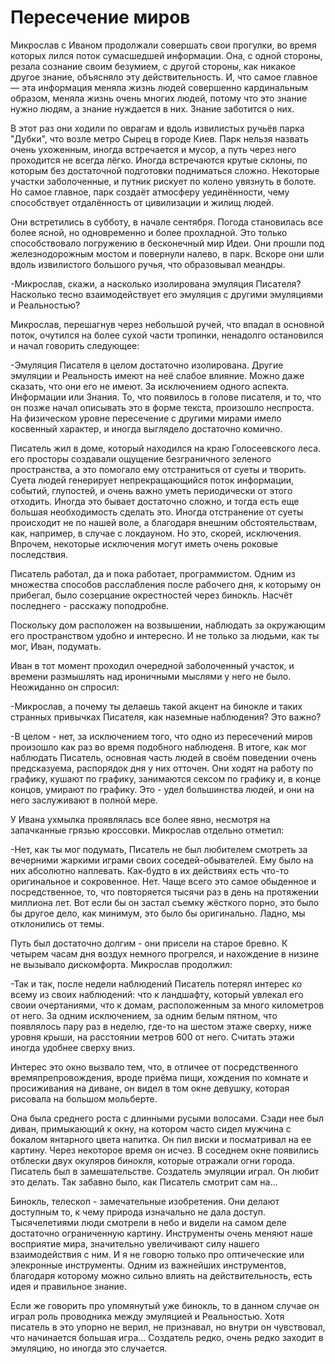 # Пересечение миров

Микрослав с Иваном продолжали совершать свои прогулки, во время которых лился поток сумасшедшей информации. Она, с одной стороны, резала сознание своим безумием, с другой стороны, как никакое другое знание, объясняло эту действительность. И, что самое главное — эта информация меняла жизнь людей совершенно кардинальным образом, меняла жизнь очень многих людей, потому что это знание нужно людям,  а знание нуждается в них. Знание заботится о них.

В этот раз они ходили по оврагам и вдоль извилистых ручьёв парка "Дубки", что возле метро Сырец в городе Киев. Парк нельзя назвать очень ухоженным, иногда встречается и мусор, а путь через него проходится не всегда лёгко. Иногда встречаются крутые склоны, по которым без достаточной подготовки подниматься сложно. Некоторые участки заболоченные, и путник рискует по колено увязнуть в болоте. Но самое главное, парк создаёт атмосферу уединённости,  чему способствует отдалённость от цивилизации и жилищ людей.

Они встретились в субботу,  в начале сентября. Погода становилась все более ясной, но одновременно и более прохладной. Это только способствовало погружению в бесконечный мир Идеи. Они прошли под железнодорожным мостом и повернули налево, в парк. Вскоре они шли вдоль извилистого большого ручья, что образовывал меандры.

-Микрослав, скажи, а насколько изолирована эмуляция Писателя? Насколько тесно взаимодействует его эмуляция с другими эмуляциями и Реальностью?

Микрослав, перешагнув через небольшой ручей, что впадал в основной поток, очутился на более сухой части тропинки, ненадолго остановился и начал говорить следующее:
	
-Эмуляция Писателя в целом достаточно изолирована. Другие эмуляции и Реальность имеют на неё слабое влияние. Можно даже сказать, что они его не имеют. За исключением одного аспекта. Информации или Знания. То, что появилось в голове писателя, и то, что он позже начал описывать это в форме текста, произошло неспроста. На физическом уровне пересечение с другими мирами имело косвенный характер, и иногда выглядело достаточно комично.  

Писатель жил в доме, который находился на краю Голосеевского леса.  его просторы создавали ощущение безграничного зеленого пространства, а это помогало ему отстраниться от суеты и творить. Суета людей генерирует непрекращающийся поток информации, событий, глупостей, и очень важно уметь периодически от этого отходить. Иногда это бывает достаточно сложно, и тогда есть еще большая необходимость сделать это. Иногда отстранение от суеты происходит не по нашей воле, а благодаря внешним обстоятельствам,  как, например,  в случае с локдауном. Но это, скорей, исключения. Впрочем,  некоторые исключения могут иметь очень  роковые последствия.

Писатель работал, да и пока работает, программистом. Одним из множества способов расслабления после рабочего дня, к которыму он прибегал, было созерцание окрестностей через бинокль. Насчёт последнего - расскажу  поподробне. 

Поскольку дом расположен на возвышении, наблюдать за окружающим его пространством удобно и интересно. И не только за людьми, как ты мог,  Иван, подумать. 

Иван в тот момент проходил очередной заболоченный участок, и времени размышлять над ироничными мыслями у него не было. Неожиданно он спросил: 

-Микрослав, а почему ты делаешь такой акцент на бинокле и таких странных привычках Писателя, как наземные наблюдения? Это важно? 

-В целом - нет, за исключением того, что одно из пересечений миров произошло как раз во время подобного наблюденя. В итоге, как мог наблюдать Писатель, основная часть людей в своём поведении очень предсказуема, распорядок дня у них отточен. Они ходят на работу по графику, кушают по графику, занимаются сексом по графику и, в конце концов, умирают по графику. Это - удел большинства людей, и они на него заслуживают в полной мере. 

У Ивана ухмылка проявлялась все более явно, несмотря на запачканные грязью кроссовки. Микрослав отдельно отметил:

-Нет, как ты мог подумать, Писатель не был любителем смотреть за вечерними жаркими играми своих соседей-обывателей. Ему было на них абсолютно наплевать. Как-будто в их действиях есть что-то оригинальное и сокровенное. Нет. Чаще всего это самое обыденное и посредственное, то, что повторяется тысячи раз в день на протяжении миллиона лет. Вот если бы он застал съемку жёсткого порно, это было бы другое дело, как минимум, это было бы оригинально. Ладно, мы отклонились от темы.

Путь был достаточно долгим - они присели на старое бревно. К четырем часам дня воздух немного прогрелся,  и нахождение в низине не вызывало дискомфорта. Микрослав продолжил:

-Так и так, после недели наблюдений Писатель потерял интерес ко всему из своих наблюдений: что к ландшафту, который увлекал его своии очертаниями, что к домам, расположенным за много километров от него. За одним исключением,  за одним белым пятном, что появлялось пару раз в неделю, где-то на шестом этаже сверху, ниже уровня крыши, на расстоянии метров 600 от него. Считать этажи иногда удобнее сверху вниз. 	

Интерес это окно вызвало тем, что, в отличее от посредственного времяпрепровождения, вроде приёма пищи,  хождения по комнате и просиживания на диване, он видел в том окне девушку, которая рисовала на большом мольберте.  

Она была среднего роста с длинными русыми волосами. Сзади нее был диван, примыкающий к окну, на котором часто сидел мужчина с бокалом янтарного цвета напитка. Он пил виски и посматривал на ее картину.  Через некоторое время он исчез. В соседнем окне появились отблески двух окуляров бинокля, которые отражали огни города. Писатель был в замешательстве. Создатель эмуляции играл. Он любит это делать. Так забавно было, как Писатель смотрит сам на...

Бинокль, телескоп - замечательные изобретения. Они делают доступным то, к чему природа изначально не дала доступ. Тысячелетиями люди смотрели в небо и видели на самом деле достаточно ограниченную картину. Инструменты очень меняют наше восприятие мира, значительно увеличивают силу нашего взаимодействия с ним. И я не говорю только про оптичеческие или элекронные инструменты. Одним из важнейших инструментов, благодаря которому можно сильно влиять на действительность, есть идея и правильное знание.

Если же говорить про упомянутый уже бинокль, то в данном случае он играл роль проводника между эмуляцией и Реальностью. Хотя писатель в это упорно не верил, не признавал, но внутри он чувствовал, что начинается большая игра... Создатель редко, очень редко заходит в эмуляцию, но иногда это случается.

